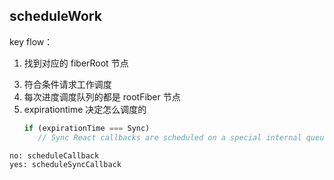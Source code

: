 ## scheduleWork
key flow：
1. 找到对应的 fiberRoot 节点
<!-- 2. 如果符合条件重置 stack -->
3. 符合条件请求工作调度
4. 每次进度调度队列的都是 rootFiber 节点
5. expirationtime 决定怎么调度的
   ```js
   if (expirationTime === Sync)
      // Sync React callbacks are scheduled on a special internal queue
  ```
  no: scheduleCallback
  yes: scheduleSyncCallback